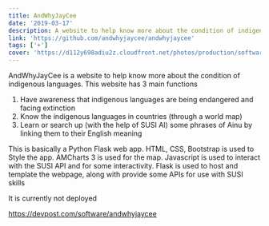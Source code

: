 ```yaml
---
title: AndWhyJayCee
date: '2019-03-17'
description: A website to help know more about the condition of indigenous languages.
link: 'https://github.com/andwhyjaycee/andwhyjaycee'
tags: ['+']
cover: 'https://d112y698adiu2z.cloudfront.net/photos/production/software_photos/000/781/505/datas/gallery.jpg'
---
```



AndWhyJayCee is a website to help know more about the condition of indigenous languages. This website has 3 main functions

1.  Have awareness that indigenous languages are being endangered and facing extinction
2. Know the indigenous languages in countries (through a world map)
3. Learn or search up (with the help of SUSI AI) some phrases of Ainu by linking them to their English meaning

This is basically a Python Flask web app. HTML, CSS, Bootstrap is used to Style the app. AMCharts 3 is used for the map. Javascript is used to interact with the SUSI API and for some interactivity. Flask is used to host and template the webpage, along with provide some APIs for use with SUSI skills

It is currently not deployed

https://devpost.com/software/andwhyjaycee 
